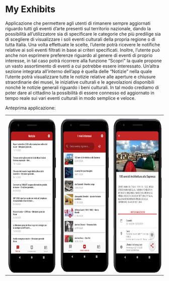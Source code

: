 # My Exhibits

Applicazione che permettere agli utenti di rimanere sempre aggiornati riguardo tutti gli eventi d’arte presenti sul territorio nazionale, dando la possibilità all’utilizzatore sia di specificare le categorie che più predilige sia di scegliere di visualizzare i soli eventi culturali della propria regione o di tutta Italia. Una volta effettuate le scelte, l’utente potrà ricevere le notifiche relative ai soli eventi filtrati in base ai criteri specificati. Inoltre, l’utente può anche non esprimere preferenze riguardo al genere di eventi di proprio interesse, in tal caso potrà ricorrere alla funzione “Scopri" la quale propone un vasto assortimento di eventi a cui potrebbe essere interessato. Un’altra sezione integrata all’interno dell’app è quella delle “Notizie” nella quale l’utente potrà visualizzare tutte le notizie relative alle aperture e chiusure straordinarie dei musei, le iniziative culturali e le agevolazioni disponibili nonché le notizie generali riguardo i beni culturali. In tal modo crediamo di poter dare al cittadino la possibilità di essere connesso ed aggiornato in tempo reale sui vari eventi culturali in modo semplice e veloce.

Anteprima applicazione:

<table>
  <tr>
    <td><img src="https://github.com/RiccardoRobb/My-Exhibits/blob/master/lod/notizie.png" width="270" height="500"></td>
    <td><img src="https://github.com/RiccardoRobb/My-Exhibits/blob/master/lod/interessi.png" width="270" height="500"></td>
    <td><img src="https://github.com/RiccardoRobb/My-Exhibits/blob/master/lod/evento.png" width="270" height="500"></td>
  </tr>
</table>

